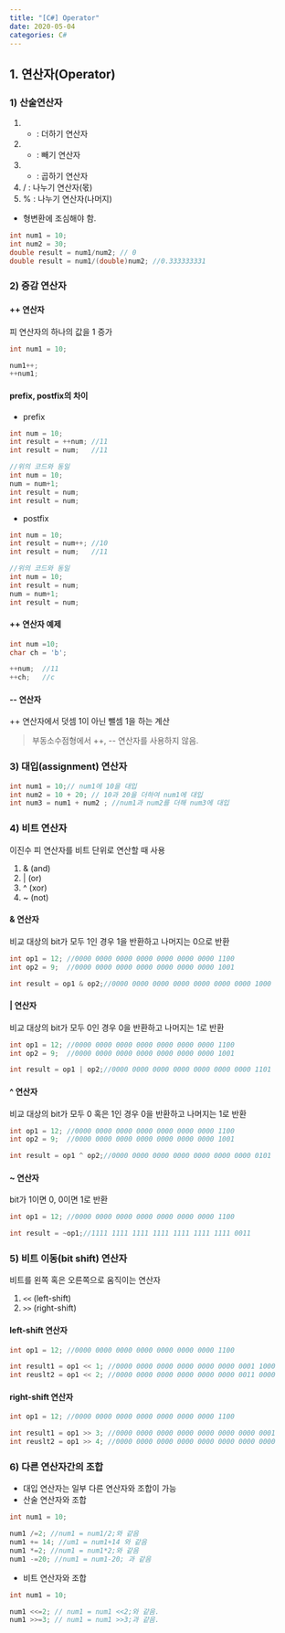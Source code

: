 ```yaml
---
title: "[C#] Operator"
date: 2020-05-04
categories: C#
---
```


## 1. 연산자(Operator)

### 1) 산술연산자

1. + : 더하기 연산자
2. - : 빼기 연산자
3. * : 곱하기 연산자
4. / : 나누기 연산자(몫)
5. % : 나누기 연산자(나머지)

- 형변환에 조심해야 함.

```csharp
int num1 = 10;
int num2 = 30;
double result = num1/num2; // 0
double result = num1/(double)num2; //0.333333331
```

### 2) 증감 연산자

#### ++ 연산자

피 연산자의 하나의 값을 1 증가

```csharp
int num1 = 10;

num1++;
++num1;
```

#### prefix, postfix의 차이

- prefix

```csharp
int num = 10;
int result = ++num; //11
int result = num;   //11

//위의 코드와 동일
int num = 10;
num = num+1;
int result = num; 
int result = num;
```

- postfix

```csharp
int num = 10;
int result = num++; //10
int result = num;   //11

//위의 코드와 동일
int num = 10;
int result = num; 
num = num+1;
int result = num;
```

#### ++ 연산자 예제

```csharp
int num =10;
char ch = 'b';

++num;  //11
++ch;   //c
```

#### -- 연산자

++ 연산자에서 덧셈 1이 아닌 뺄셈 1을 하는 계산


> 부동소수점형에서 ++, -- 연산자를 사용하지 않음.

### 3) 대입(assignment) 연산자

```csharp
int num1 = 10;// num1에 10을 대입
int num2 = 10 + 20; // 10과 20을 더하여 num1에 대입
int num3 = num1 + num2 ; //num1과 num2를 더해 num3에 대입
```

### 4) 비트 연산자

이진수 피 연산자를 비트 단위로 연산할 때 사용

1. & (and)
2. | (or)
3. ^ (xor)
4. ~ (not)

#### & 연산자

비교 대상의 bit가 모두 1인 경우 1을 반환하고 나머지는 0으로 반환

```csharp
int op1 = 12; //0000 0000 0000 0000 0000 0000 0000 1100
int op2 = 9;  //0000 0000 0000 0000 0000 0000 0000 1001

int result = op1 & op2;//0000 0000 0000 0000 0000 0000 0000 1000
```

#### | 연산자

비교 대상의 bit가 모두 0인 경우 0을 반환하고 나머지는 1로 반환

```csharp
int op1 = 12; //0000 0000 0000 0000 0000 0000 0000 1100
int op2 = 9;  //0000 0000 0000 0000 0000 0000 0000 1001

int result = op1 | op2;//0000 0000 0000 0000 0000 0000 0000 1101
```

#### ^ 연산자

비교 대상의 bit가 모두 0 혹은 1인 경우 0을 반환하고 나머지는 1로 반환

```csharp
int op1 = 12; //0000 0000 0000 0000 0000 0000 0000 1100
int op2 = 9;  //0000 0000 0000 0000 0000 0000 0000 1001

int result = op1 ^ op2;//0000 0000 0000 0000 0000 0000 0000 0101
```

#### ~ 연산자

bit가 1이면 0, 0이면 1로 반환

```csharp
int op1 = 12; //0000 0000 0000 0000 0000 0000 0000 1100

int result = ~op1;//1111 1111 1111 1111 1111 1111 1111 0011
```

### 5) 비트 이동(bit shift) 연산자

비트를 왼쪽 혹은 오른쪽으로 움직이는 연산자

1. `<<` (left-shift)
2. `>>` (right-shift)

#### left-shift 연산자

```csharp
int op1 = 12; //0000 0000 0000 0000 0000 0000 0000 1100

int result1 = op1 << 1; //0000 0000 0000 0000 0000 0000 0001 1000
int reuslt2 = op1 << 2; //0000 0000 0000 0000 0000 0000 0011 0000
```

#### right-shift 연산자

```csharp
int op1 = 12; //0000 0000 0000 0000 0000 0000 0000 1100

int result1 = op1 >> 3; //0000 0000 0000 0000 0000 0000 0000 0001
int reuslt2 = op1 >> 4; //0000 0000 0000 0000 0000 0000 0000 0000
```

### 6) 다른 연산자간의 조합

- 대입 연산자는 일부 다른 연산자와 조합이 가능
- 산술 연산자와 조합

```csharp
int num1 = 10;

num1 /=2; //num1 = num1/2;와 같음
num1 += 14; //um1 = num1+14 와 같음
num1 *=2; //num1 = num1*2;와 같음
num1 -=20; //num1 = num1-20; 과 같음
```

- 비트 연산자와 조합

```csharp
int num1 = 10;

num1 <<=2; // num1 = num1 <<2;와 같음.
num1 >>=3; // num1 = num1 >>3;과 같음.
```